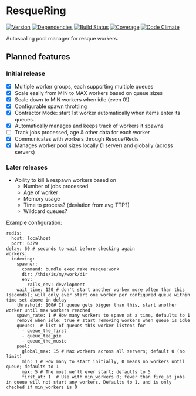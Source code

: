 ResqueRing
==============

[![Version](http://allthebadges.io/wideopenspaces/resque_ring/badge_fury.png)](http://allthebadges.io/wideopenspaces/resque_ring/badge_fury)
[![Dependencies](http://allthebadges.io/wideopenspaces/resque_ring/gemnasium.png)](http://allthebadges.io/wideopenspaces/resque_ring/gemnasium)
[![Build Status](http://allthebadges.io/wideopenspaces/resque_ring/travis.png)](http://allthebadges.io/wideopenspaces/resque_ring/travis)
[![Coverage](http://allthebadges.io/wideopenspaces/resque_ring/coveralls.png)](http://allthebadges.io/wideopenspaces/resque_ring/coveralls)
[![Code Climate](http://allthebadges.io/wideopenspaces/resque_ring/code_climate.png)](http://allthebadges.io/wideopenspaces/resque_ring/code_climate)

Autoscaling pool manager for resque workers.

## Planned features

### Initial release

- [x] Multiple worker groups, each supporting multiple queues
- [x] Scale easily from MIN to MAX workers based on queue sizes
- [x] Scale down to MIN workers when idle (even 0!)
- [x] Configurable spawn throttling
- [x] Contractor Mode: start 1st worker automatically when items enter its queues.
- [x] Automatically manages and keeps track of workers it spawns
- [ ] Track jobs processed, age & other data for each worker
- [x] Communicates with workers through Resque/Redis
- [x] Manages worker pool sizes locally (1 server) and globally (across servers)

### Later releases

* Ability to kill & respawn workers based on
  * Number of jobs processed
  * Age of worker
  * Memory usage
  * Time to process? (deviation from avg TTP?)
  * Wildcard queues?


Example configuration:

```
redis:
  host: localhost
  port: 6379
delay: 60 # seconds to wait before checking again
workers:
  indexing:
    spawner:
      command: bundle exec rake resque:work
      dir: /this/is/my/work/dir
      env:
        rails_env: development
    wait_time: 120 # don't start another worker more often than this (seconds); will only ever start one worker per configured queue within time set above in delay
    threshold: 100# If queue gets bigger than this, start another worker until max workers reached
    spawn_rate: 1 # How many workers to spawn at a time, defaults to 1
    remove_when_idle: true # start removing workers when queue is idle
    queues:  # list of queues this worker listens for
      - queue_the_first
      - queue_tee_pie
      - queue_the_music
    pool:
      global_max: 15 # Max workers across all servers; default 0 (no limit)
      min: 1 # How many to start initially, 0 means no workers until queue; defaults to 1
      max: 5 # The most we'll ever start; defaults to 5
      first_at: 1  # Use with min_workers 0; fewer than fire_at jobs in queue will not start any workers. Defaults to 1, and is only checked if min_workers is 0
```
